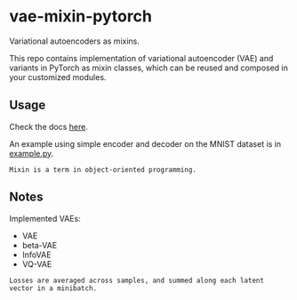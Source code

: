 # vae-mixin-pytorch

Variational autoencoders as mixins.

This repo contains implementation of variational autoencoder (VAE) and variants in PyTorch as mixin classes, which can be reused and composed in your customized modules.

## Usage

Check the docs [here](https://yuanx749.github.io/vae-mixin-pytorch/).

An example using simple encoder and decoder on the MNIST dataset is in [example.py](https://github.com/yuanx749/vae-mixin-pytorch/blob/main/example.py).

```{note}
Mixin is a term in object-oriented programming.
```

## Notes

Implemented VAEs:
- VAE
- beta-VAE
- InfoVAE
- VQ-VAE

```{note}
Losses are averaged across samples, and summed along each latent vector in a minibatch.
```
